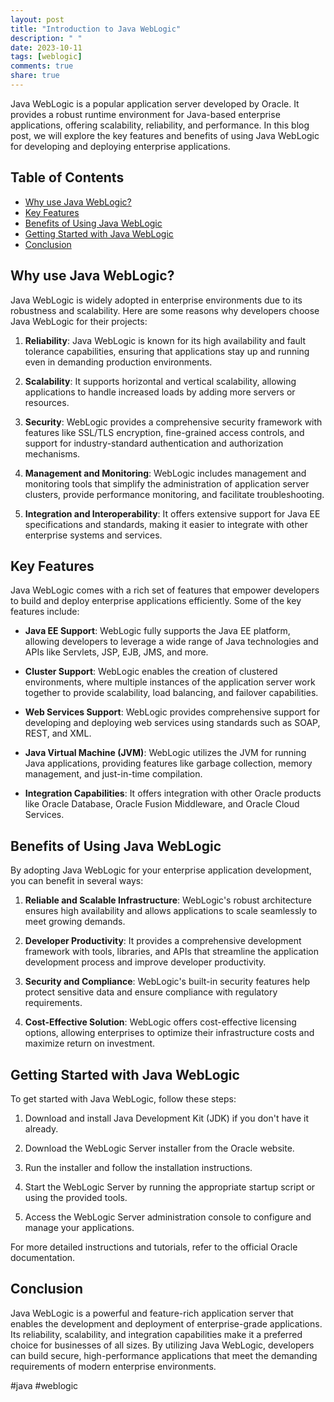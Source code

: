 ```yaml
---
layout: post
title: "Introduction to Java WebLogic"
description: " "
date: 2023-10-11
tags: [weblogic]
comments: true
share: true
---
```


Java WebLogic is a popular application server developed by Oracle. It provides a robust runtime environment for Java-based enterprise applications, offering scalability, reliability, and performance. In this blog post, we will explore the key features and benefits of using Java WebLogic for developing and deploying enterprise applications.

## Table of Contents

- [Why use Java WebLogic?](#why-use-java-weblogic)
- [Key Features](#key-features)
- [Benefits of Using Java WebLogic](#benefits-of-using-java-weblogic)
- [Getting Started with Java WebLogic](#getting-started-with-java-weblogic)
- [Conclusion](#conclusion)

## Why use Java WebLogic?

Java WebLogic is widely adopted in enterprise environments due to its robustness and scalability. Here are some reasons why developers choose Java WebLogic for their projects:

1. **Reliability**: Java WebLogic is known for its high availability and fault tolerance capabilities, ensuring that applications stay up and running even in demanding production environments.

2. **Scalability**: It supports horizontal and vertical scalability, allowing applications to handle increased loads by adding more servers or resources.

3. **Security**: WebLogic provides a comprehensive security framework with features like SSL/TLS encryption, fine-grained access controls, and support for industry-standard authentication and authorization mechanisms.

4. **Management and Monitoring**: WebLogic includes management and monitoring tools that simplify the administration of application server clusters, provide performance monitoring, and facilitate troubleshooting.

5. **Integration and Interoperability**: It offers extensive support for Java EE specifications and standards, making it easier to integrate with other enterprise systems and services.

## Key Features

Java WebLogic comes with a rich set of features that empower developers to build and deploy enterprise applications efficiently. Some of the key features include:

- **Java EE Support**: WebLogic fully supports the Java EE platform, allowing developers to leverage a wide range of Java technologies and APIs like Servlets, JSP, EJB, JMS, and more.

- **Cluster Support**: WebLogic enables the creation of clustered environments, where multiple instances of the application server work together to provide scalability, load balancing, and failover capabilities.

- **Web Services Support**: WebLogic provides comprehensive support for developing and deploying web services using standards such as SOAP, REST, and XML.

- **Java Virtual Machine (JVM)**: WebLogic utilizes the JVM for running Java applications, providing features like garbage collection, memory management, and just-in-time compilation.

- **Integration Capabilities**: It offers integration with other Oracle products like Oracle Database, Oracle Fusion Middleware, and Oracle Cloud Services.

## Benefits of Using Java WebLogic

By adopting Java WebLogic for your enterprise application development, you can benefit in several ways:

1. **Reliable and Scalable Infrastructure**: WebLogic's robust architecture ensures high availability and allows applications to scale seamlessly to meet growing demands.

2. **Developer Productivity**: It provides a comprehensive development framework with tools, libraries, and APIs that streamline the application development process and improve developer productivity.

3. **Security and Compliance**: WebLogic's built-in security features help protect sensitive data and ensure compliance with regulatory requirements.

4. **Cost-Effective Solution**: WebLogic offers cost-effective licensing options, allowing enterprises to optimize their infrastructure costs and maximize return on investment.

## Getting Started with Java WebLogic

To get started with Java WebLogic, follow these steps:

1. Download and install Java Development Kit (JDK) if you don't have it already.

2. Download the WebLogic Server installer from the Oracle website.

3. Run the installer and follow the installation instructions.

4. Start the WebLogic Server by running the appropriate startup script or using the provided tools.

5. Access the WebLogic Server administration console to configure and manage your applications.

For more detailed instructions and tutorials, refer to the official Oracle documentation.

## Conclusion

Java WebLogic is a powerful and feature-rich application server that enables the development and deployment of enterprise-grade applications. Its reliability, scalability, and integration capabilities make it a preferred choice for businesses of all sizes. By utilizing Java WebLogic, developers can build secure, high-performance applications that meet the demanding requirements of modern enterprise environments.

#java #weblogic